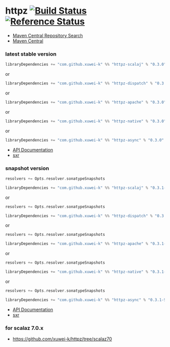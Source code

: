 # httpz [![Build Status](https://secure.travis-ci.org/xuwei-k/httpz.png)](http://travis-ci.org/xuwei-k/httpz) [![Reference Status](https://www.versioneye.com/java/com.github.xuwei-k:httpz_2.11/reference_badge.svg?style=flat)](https://www.versioneye.com/java/com.github.xuwei-k:httpz_2.11/references)

- [Maven Central Repository Search](http://search.maven.org/#search%7Cga%7C1%7Cg%3A%22com.github.xuwei-k%22)
- [Maven Central](http://repo1.maven.org/maven2/com/github/xuwei-k/)


### latest stable version

```scala
libraryDependencies += "com.github.xuwei-k" %% "httpz-scalaj" % "0.3.0"
```

or

```scala
libraryDependencies += "com.github.xuwei-k" %% "httpz-dispatch" % "0.3.0"
```

or

```scala
libraryDependencies += "com.github.xuwei-k" %% "httpz-apache" % "0.3.0"
```

or

```scala
libraryDependencies += "com.github.xuwei-k" %% "httpz-native" % "0.3.0"
```

or

```scala
libraryDependencies += "com.github.xuwei-k" %% "httpz-async" % "0.3.0"
```


- [API Documentation](https://oss.sonatype.org/service/local/repositories/releases/archive/com/github/xuwei-k/httpz-all_2.11/0.3.0/httpz-all_2.11-0.3.0-javadoc.jar/!/index.html)
- [sxr](https://oss.sonatype.org/service/local/repositories/releases/archive/com/github/xuwei-k/httpz-all_2.11/0.3.0/httpz-all_2.11-0.3.0-sxr.jar/!/index.html)


### snapshot version

```scala
resolvers += Opts.resolver.sonatypeSnapshots

libraryDependencies += "com.github.xuwei-k" %% "httpz-scalaj" % "0.3.1-SNAPSHOT"
```

or

```scala
resolvers += Opts.resolver.sonatypeSnapshots

libraryDependencies += "com.github.xuwei-k" %% "httpz-dispatch" % "0.3.1-SNAPSHOT"
```

or

```scala
resolvers += Opts.resolver.sonatypeSnapshots

libraryDependencies += "com.github.xuwei-k" %% "httpz-apache" % "0.3.1-SNAPSHOT"
```

or

```scala
resolvers += Opts.resolver.sonatypeSnapshots

libraryDependencies += "com.github.xuwei-k" %% "httpz-native" % "0.3.1-SNAPSHOT"
```

or

```scala
resolvers += Opts.resolver.sonatypeSnapshots

libraryDependencies += "com.github.xuwei-k" %% "httpz-async" % "0.3.1-SNAPSHOT"
```


- [API Documentation](https://oss.sonatype.org/service/local/repositories/snapshots/archive/com/github/xuwei-k/httpz-all_2.11/0.3.1-SNAPSHOT/httpz-all_2.11-0.3.1-SNAPSHOT-javadoc.jar/!/index.html)
- [sxr](https://oss.sonatype.org/service/local/repositories/snapshots/archive/com/github/xuwei-k/httpz-all_2.11/0.3.1-SNAPSHOT/httpz-all_2.11-0.3.1-SNAPSHOT-sxr.jar/!/index.html)


### for scalaz 7.0.x
- <https://github.com/xuwei-k/httpz/tree/scalaz70>

